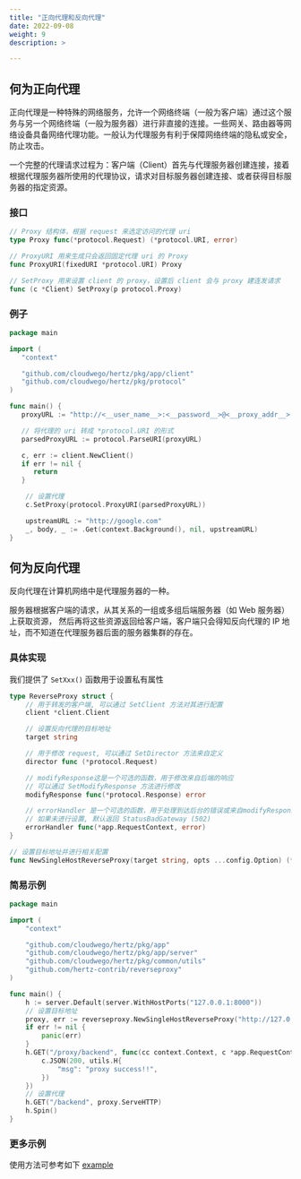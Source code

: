 ```yaml
---
title: "正向代理和反向代理"
date: 2022-09-08
weight: 9
description: >

---
```


## 何为正向代理

正向代理是一种特殊的网络服务，允许一个网络终端（一般为客户端）通过这个服务与另一个网络终端（一般为服务器）进行非直接的连接。一些网关、路由器等网络设备具备网络代理功能。一般认为代理服务有利于保障网络终端的隐私或安全，防止攻击。

一个完整的代理请求过程为：客户端（Client）首先与代理服务器创建连接，接着根据代理服务器所使用的代理协议，请求对目标服务器创建连接、或者获得目标服务器的指定资源。

### 接口

```go
// Proxy 结构体，根据 request 来选定访问的代理 uri
type Proxy func(*protocol.Request) (*protocol.URI, error)

// ProxyURI 用来生成只会返回固定代理 uri 的 Proxy
func ProxyURI(fixedURI *protocol.URI) Proxy

// SetProxy 用来设置 client 的 proxy，设置后 client 会与 proxy 建连发请求
func (c *Client) SetProxy(p protocol.Proxy)
```

### 例子

```go
package main

import (
   "context"

   "github.com/cloudwego/hertz/pkg/app/client"
   "github.com/cloudwego/hertz/pkg/protocol"
)

func main() {
   proxyURL := "http://<__user_name__>:<__password__>@<__proxy_addr__>:<__proxy_port__>"

   // 将代理的 uri 转成 *protocol.URI 的形式
   parsedProxyURL := protocol.ParseURI(proxyURL)

   c, err := client.NewClient()
   if err != nil {
      return
   }

	// 设置代理
	c.SetProxy(protocol.ProxyURI(parsedProxyURL))

	upstreamURL := "http://google.com"
	_, body, _ := .Get(context.Background(), nil, upstreamURL)
}
```

## 何为反向代理

反向代理在计算机网络中是代理服务器的一种。

服务器根据客户端的请求，从其关系的一组或多组后端服务器（如 Web 服务器）上获取资源，
然后再将这些资源返回给客户端，客户端只会得知反向代理的 IP 地址，而不知道在代理服务器后面的服务器集群的存在。

### 具体实现
我们提供了 `SetXxx()` 函数用于设置私有属性
```go
type ReverseProxy struct {
    // 用于转发的客户端, 可以通过 SetClient 方法对其进行配置
    client *client.Client

    // 设置反向代理的目标地址
    target string

    // 用于修改 request, 可以通过 SetDirector 方法来自定义
    director func (*protocol.Request)

    // modifyResponse这是一个可选的函数，用于修改来自后端的响应
    // 可以通过 SetModifyResponse 方法进行修改
    modifyResponse func(*protocol.Response) error

    // errorHandler 是一个可选的函数，用于处理到达后台的错误或来自modifyResponse的错误。
    // 如果未进行设置, 默认返回 StatusBadGateway (502)
    errorHandler func(*app.RequestContext, error)
}

// 设置目标地址并进行相关配置
func NewSingleHostReverseProxy(target string, opts ...config.Option) (*reverseProxy, error)
```

### 简易示例

```go
package main

import (
	"context"

	"github.com/cloudwego/hertz/pkg/app"
	"github.com/cloudwego/hertz/pkg/app/server"
	"github.com/cloudwego/hertz/pkg/common/utils"
	"github.com/hertz-contrib/reverseproxy"
)

func main() {
	h := server.Default(server.WithHostPorts("127.0.0.1:8000"))
	// 设置目标地址
	proxy, err := reverseproxy.NewSingleHostReverseProxy("http://127.0.0.1:8000/proxy")
	if err != nil {
		panic(err)
	}
	h.GET("/proxy/backend", func(cc context.Context, c *app.RequestContext) {
		c.JSON(200, utils.H{
			"msg": "proxy success!!",
		})
	})
	// 设置代理
	h.GET("/backend", proxy.ServeHTTP)
	h.Spin()
}
```

### 更多示例

使用方法可参考如下 [example](https://github.com/cloudwego/hertz-examples/tree/main/reverseproxy)
